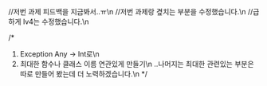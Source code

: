 //저번 과제 피드백을 지금봐서..ㅠ\n
//저번 과제랑 곂치는 부분을 수정했습니다.\n
//급하게 lv4는 수정했습니다.\n

/*
1. Exception Any -> Int로\n
2. 최대한 함수나 클래스 이름 연관있게 만들기\n
..나머지는 최대한 관련있는 부분은 따로 만들어 봤는데 더 노력하겠습니다.\n
*/


